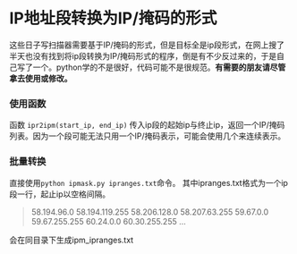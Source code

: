 # IP地址段转换为IP/掩码的形式
这些日子写扫描器需要基于IP/掩码的形式，但是目标全是ip段形式，在网上搜了半天也没有找到将ip段转换为IP/掩码形式的程序，倒是有不少反过来的，于是自己写了一个。python学的不是很好，代码可能不是很规范。**有需要的朋友请尽管拿去使用或修改。**
### 使用函数
函数 `ipr2ipm(start_ip, end_ip)`
传入ip段的起始ip与终止ip，返回一个IP/掩码列表。因为一个段可能无法只用一个IP/掩码表示，可能会使用几个来连续表示。

### 批量转换
直接使用`python ipmask.py ipranges.txt`命令。
其中ipranges.txt格式为一个ip段一行，起止ip以空格间隔。
> 58.194.96.0 58.194.119.255
> 58.206.128.0 58.207.63.255
> 59.67.0.0 59.67.255.255
> 60.24.0.0 60.30.255.255
> ...

会在同目录下生成ipm_ipranges.txt